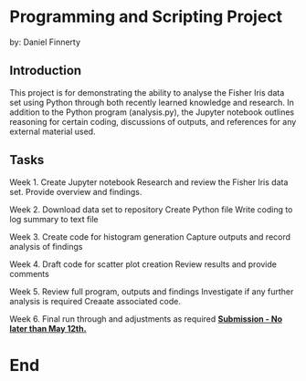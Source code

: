 # Programming and Scripting Project
by: Daniel Finnerty

## Introduction

This project is for demonstrating the ability to analyse the Fisher Iris data set using Python through both recently learned knowledge and research. In addition to the Python program (analysis.py), the Jupyter notebook outlines reasoning for certain coding, discussions of outputs, and references for any external material used.

## Tasks
Week 1. Create Jupyter notebook
        Research and review the Fisher Iris data set.
        Provide overview and findings.

Week 2. Download data set to repository
        Create Python file
        Write coding to log summary to text file

Week 3. Create code for histogram generation
        Capture outputs and record analysis of findings

Week 4. Draft code for scatter plot creation
        Review results and provide comments

Week 5. Review full program, outputs and findings
        Investigate if any further analysis is required
        Creaate associated code.

Week 6. Final run through and adjustments as required
        <ins>**Submission - No later than May 12th.**</ins>


# End